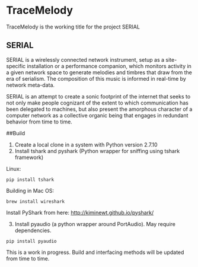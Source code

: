 # TraceMelody

TraceMelody is the working title for the project SERIAL

## SERIAL
SERIAL is a wirelessly connected network instrument, setup as a site-specific installation or a performance companion, which monitors activity in a given network space to generate melodies and timbres that draw from the era of serialism. The composition of this music is informed in real-time by network meta-data.

SERIAL is an attempt to create a sonic footprint of the internet that seeks to not only make people cognizant of the extent to which communication has been delegated to machines, but also present the amorphous character of a computer network as a collective organic being that engages in redundant behavior from time to time.

##Build 

1. Create a local clone in a system with Python version 2.7.10
2. Install tshark and pyshark (Python wrapper for sniffing using tshark framework)

  Linux:
  
  `pip install tshark` 

  Building in Mac OS:
  
  `brew install wireshark`

  Install PyShark from here: http://kiminewt.github.io/pyshark/

3. Install pyaudio (a python wrapper around PortAudio). May require dependencies.

`pip install pyaudio`

This is a work in progress. Build and interfacing methods will be updated from time to time. 

